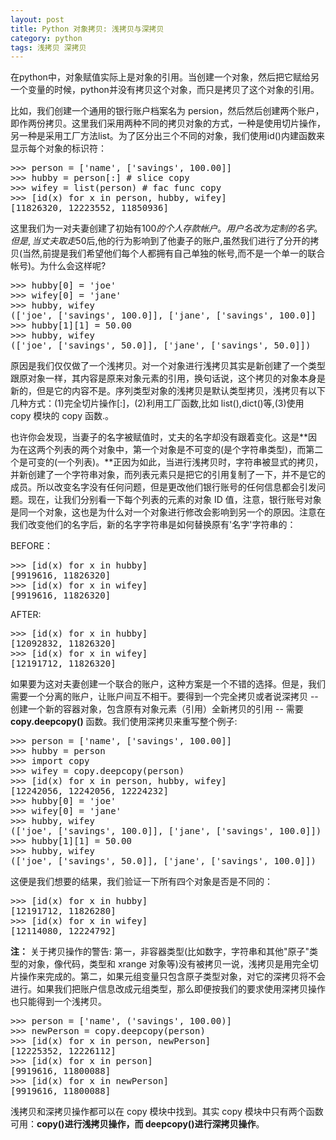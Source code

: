 ```yaml
---
layout: post
title: Python 对象拷贝: 浅拷贝与深拷贝
category: python
tags: 浅拷贝 深拷贝
---
```


在python中，对象赋值实际上是对象的引用。当创建一个对象，然后把它赋给另一个变量的时候，python并没有拷贝这个对象，而只是拷贝了这个对象的引用。

比如，我们创建一个通用的银行账户档案名为 persion，然后然后创建两个账户，即作两份拷贝。这里我们采用两种不同的拷贝对象的方式，一种是使用切片操作，另一种是采用工厂方法list。为了区分出三个不同的对象，我们使用id()内建函数来显示每个对象的标识符：

<div class="hblock"><pre>
>>> person = ['name', ['savings', 100.00]]
>>> hubby = person[:] # slice copy
>>> wifey = list(person) # fac func copy
>>> [id(x) for x in person, hubby, wifey]
[11826320, 12223552, 11850936]
</pre></div>

这里我们为一对夫妻创建了初始有$100 的个人存款帐户。用户名改为定制的名字。但是,当丈夫取走$50后,他的行为影响到了他妻子的账户,虽然我们进行了分开的拷贝(当然,前提是我们希望他们每个人都拥有自己单独的帐号,而不是一个单一的联合帐号)。为什么会这样呢?

<div class="hblock"><pre>
>>> hubby[0] = 'joe' 
>>> wifey[0] = 'jane' 
>>> hubby, wifey 
(['joe', ['savings', 100.0]], ['jane', ['savings', 100.0]]
>>> hubby[1][1] = 50.00 
>>> hubby, wifey 
(['joe', ['savings', 50.0]], ['jane', ['savings', 50.0]])
</pre></div>

原因是我们仅仅做了一个浅拷贝。对一个对象进行浅拷贝其实是新创建了一个类型跟原对象一样，其内容是原来对象元素的引用，换句话说，这个拷贝的对象本身是新的，但是它的内容不是。序列类型对象的浅拷贝是默认类型拷贝，浅拷贝有以下几种方式：(1)完全切片操作[:]，(2)利用工厂函数,比如 list(),dict()等,(3)使用 copy 模块的 copy 函数.。

也许你会发现，当妻子的名字被赋值时，丈夫的名字却没有跟着变化。这是**因为在这两个列表的两个对象中，第一个对象是不可变的(是个字符串类型)，而第二个是可变的(一个列表)。**正因为如此，当进行浅拷贝时，字符串被显式的拷贝，并新创建了一个字符串对象，而列表元素只是把它的引用复制了一下，并不是它的成员。所以改变名字没有任何问题，但是更改他们银行账号的任何信息都会引发问题。现在，让我们分别看一下每个列表的元素的对象 ID 值，注意，银行账号对象是同一个对象，这也是为什么对一个对象进行修改会影响到另一个的原因。注意在我们改变他们的名字后，新的名字字符串是如何替换原有'名字'字符串的：

BEFORE：

<div class="hblock"><pre>
>>> [id(x) for x in hubby] 
[9919616, 11826320] 
>>> [id(x) for x in wifey] 
[9919616, 11826320] 
</pre></div>

AFTER:

<div class="hblock"><pre>
>>> [id(x) for x in hubby] 
[12092832, 11826320] 
>>> [id(x) for x in wifey] 
[12191712, 11826320] 
</pre></div>

如果要为这对夫妻创建一个联合的账户，这种方案是一个不错的选择。但是，我们需要一个分离的账户，让账户间互不相干。要得到一个完全拷贝或者说深拷贝 -- 创建一个新的容器对象，包含原有对象元素（引用）全新拷贝的引用 -- 需要 **copy.deepcopy()** 函数。我们使用深拷贝来重写整个例子: 

<div class="hblock"><pre>
>>> person = ['name', ['savings', 100.00]] 
>>> hubby = person 
>>> import copy 
>>> wifey = copy.deepcopy(person) 
>>> [id(x) for x in person, hubby, wifey] 
[12242056, 12242056, 12224232] 
>>> hubby[0] = 'joe' 
>>> wifey[0] = 'jane' 
>>> hubby, wifey 
(['joe', ['savings', 100.0]], ['jane', ['savings', 100.0]]) 
>>> hubby[1][1] = 50.00 
>>> hubby, wifey 
(['joe', ['savings', 50.0]], ['jane', ['savings', 100.0]]) 
</pre></div>

这便是我们想要的结果，我们验证一下所有四个对象是否是不同的：

<div class="hblock"><pre>
>>> [id(x) for x in hubby] 
[12191712, 11826280] 
>>> [id(x) for x in wifey] 
[12114080, 12224792] 
</pre></div>

**注：** <span>关于拷贝操作的警告:  第一，非容器类型(比如数字，字符串和其他"原子"类型的对象，像代码，类型和 xrange 对象等)没有被拷贝一说，浅拷贝是用完全切片操作来完成的。第二，如果元组变量只包含原子类型对象，对它的深拷贝将不会进行。如果我们把账户信息改成元组类型，那么即便按我们的要求使用深拷贝操作也只能得到一个浅拷贝。</span>

<div class="hblock"><pre>
>>> person = ['name', ('savings', 100.00)] 
>>> newPerson = copy.deepcopy(person) 
>>> [id(x) for x in person, newPerson] 
[12225352, 12226112] 
>>> [id(x) for x in person] 
[9919616, 11800088] 
>>> [id(x) for x in newPerson] 
[9919616, 11800088] 
</pre></div>

浅拷贝和深拷贝操作都可以在 copy 模块中找到。其实 copy 模块中只有两个函数可用：**copy()进行浅拷贝操作，而 deepcopy()进行深拷贝操作**。 